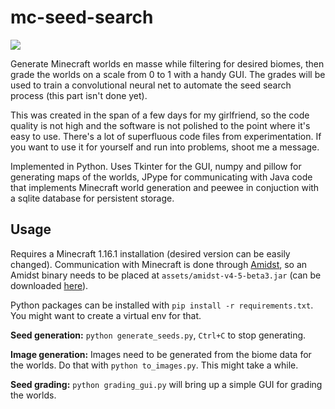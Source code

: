 # mc-seed-search

![](https://i.imgur.com/7F83R4v.png)

Generate Minecraft worlds en masse while filtering for desired biomes, then grade the worlds on a scale from 0 to 1 with a handy GUI. The grades will be used to train a convolutional neural net to automate the seed search process (this part isn't done yet).

This was created in the span of a few days for my girlfriend, so the code quality is not high and the software is not polished to the point where it's easy to use. There's a lot of superfluous code files from experimentation. If you want to use it for yourself and run into problems, shoot me a message.

Implemented in Python. Uses Tkinter for the GUI, numpy and pillow for generating maps of the worlds, JPype for communicating with Java code that implements Minecraft world generation and peewee in conjuction with a sqlite database for persistent storage.

## Usage

Requires a Minecraft 1.16.1 installation (desired version can be easily changed). Communication with Minecraft is done through [Amidst](https://github.com/toolbox4minecraft/amidst), so an Amidst binary needs to be placed at `assets/amidst-v4-5-beta3.jar` (can be downloaded [here](https://github.com/toolbox4minecraft/amidst/releases/tag/v4.5-beta3)).

Python packages can be installed with `pip install -r requirements.txt`. You might want to create a virtual env for that.

**Seed generation:** `python generate_seeds.py`, `Ctrl+C` to stop generating.

**Image generation:** Images need to be generated from the biome data for the worlds. Do that with `python to_images.py`. This might take a while.

**Seed grading:** `python grading_gui.py` will bring up a simple GUI for grading the worlds.
